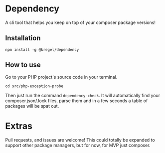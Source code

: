 # Dependency
A cli tool that helps you keep on top of your composer package versions!

## Installation
`npm install -g @kregel/dependency`

## How to use
Go to your PHP project's source code in your terminal.
```
cd src/php-exception-probe
```

Then just run the command `dependency-check`. It will automatically find your composer.json/.lock files, parse them and in a few seconds a table of packages will be spat out.

# Extras
Pull requests, and issues are welcome! This could totally be expanded to support other package managers, but for now, for MVP just composer.
